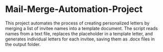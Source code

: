 # Mail-Merge-Automation-Project
This project automates the process of creating personalized letters by merging a list of invitee names into a template document. The script reads names from a text file, replaces the placeholder in a template letter, and generates individual letters for each invitee, saving them as .docx files in the output folder.
